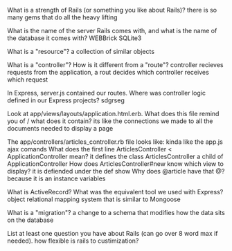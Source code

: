 
What is a strength of Rails (or something you like about Rails)?
	there is so many gems that do all the heavy lifting

What is the name of the server Rails comes with, and what is the name of the database it comes with?
	WEBBrick  SQLite3

What is a "resource"?
	a collection of similar objects

What is a "controller"? How is it different from a "route"?
	controller recieves requests from the application, a rout decides which controller receives which request

In Express, server.js contained our routes. Where was controller logic defined in our Express projects?
	sdgrseg

Look at app/views/layouts/application.html.erb. What does this file remind you of / what does it contain?
	its like the connections we made to all the documents needed to display a page

The app/controllers/articles_controller.rb file looks like:
	kinda like the app.js ajax comands
		What does the first line ArticlesController < ApplicationController mean?
			it defines the class ArticlesController a child of ApplicationController
		How does ArticlesController#new know which view to display?
			it is defiended under the def show
		Why does @article have that @?
			because it is an instance variables

What is ActiveRecord? What was the equivalent tool we used with Express?
	object relational mapping system that is similar to Mongoose

What is a "migration"?
	a change to a schema that modifies how the data sits on the database

List at least one question you have about Rails (can go over 8 word max if needed).
	how flexible is rails to custimization?